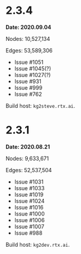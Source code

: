 # 2.3.4 

**Date: 2020.09.04**

Nodes: 10,527,134

Edges: 53,589,306

- Issue #1051
- Issue #1045(?)
- Issue #1027(?)
- Issue #931
- Issue #999
- Issue #762

Build host: `kg2steve.rtx.ai`.

# 2.3.1 

**Date: 2020.08.21**

Nodes: 9,633,671

Edges: 52,537,504

- Issue #1031
- Issue #1033
- Issue #1019
- Issue #1024
- Issue #1016
- Issue #1000
- Issue #1006
- Issue #1007
- Issue #988

Build host: `kg2dev.rtx.ai`.

